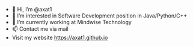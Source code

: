 - 👋 Hi, I’m @axat1
- 👀 I’m interested in Software Development position in Java/Python/C++
- 🌱 I’m currently working at Mindwise Technology
- 📫 Contact me via mail
- Visit my website https://axat1.github.io
<!---
axat1/axat1 is a ✨ special ✨ repository because its `README.md` (this file) appears on your GitHub profile.
You can click the Preview link to take a look at your changes.
--->
